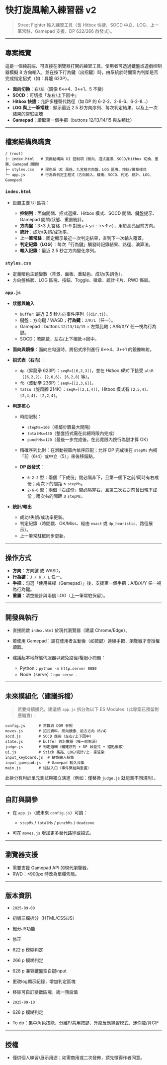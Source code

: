 # 快打旋風輸入練習器 v2

> Street Fighter 輸入練習工具（含 Hitbox 快捷、SOCD 中立、LOG、上一筆常駐、Gamepad 支援、DP 622/266 啟發式）。

---

## 專案概覽

這是一個純前端、可直接在瀏覽器打開的練習工具。使用者可透過鍵盤或遊戲控制器模擬 8 方向輸入，並在按下行為鍵（出招鍵）時，由系統於時間窗內判斷是否完成指定招式（如：昇龍 623P）。

* **面向切換**：右/左（鏡像 6↔4、3↔1、5 不變）
* **SOCD**：可切換「左右/上下回中」
* **Hitbox 快捷**：允許多種替代路徑（如 DP 的 6-2-2、2-6-6、6-2-8…）
* **LOG 與上一筆常駐**：顯示最近 2.5 秒方向序列、每次判定結果、以及上一次結果的常駐區塊
* **Gamepad**：讀取第一個手把（buttons 12/13/14/15 與左類比）

---

## 檔案結構與職責

```
/ (root)
├─ index.html   # 頁面結構與 UI 控制項（面向、招式選擇、SOCD/Hitbox 切換、重置、Gamepad 開關）
├─ styles.css   # 深色系 UI 風格、九宮格方向盤、LOG 區塊、按鈕/徽章樣式
└─ app.js       # 行為與判定主程式（方向輸入、緩衝、SOCD、判定、統計、LOG、Gamepad）
```

### `index.html`

* 設置主要 UI 區塊：

  * **控制列**：面向開關、招式選擇、Hitbox 模式、SOCD 開關、鍵盤提示、Gamepad 開關/狀態、重置統計。
  * **方向盤**：3×3 九宮格（1\~9 對應↙↓↘←·→↖↑↗），用於高亮目前方向。
  * **統計**：成功/失誤/成功率。
  * **上一筆常駐**：固定顯示最近一次判定結果，直到下一次輸入覆蓋。
  * **判定紀錄（LOG）**：每次「行為鍵」觸發時記錄結果、路徑、演算法。
  * **輸入記錄**：最近 2.5 秒之方向變化序列。

### `styles.css`

* 定義暗色主題變數（背景、面板、重點色、成功/失誤色）。
* 方向盤格狀、LOG 區塊、按鈕、Toggle、徽章、統計卡片、RWD 佈局。

### `app.js`

* **狀態與輸入**

  * `buffer`: 最近 2.5 秒方向事件序列（`{dir,t}`）。
  * 鍵盤：方向鍵 / WASD；**行為鍵**：`J/K/L`（任一）。
  * Gamepad：buttons `12/13/14/15` + 左類比軸；A/B/X/Y 任一視為行為鍵。
  * SOCD：若開啟，左右/上下相抵→回中。
* **面向與鏡像**：面向左勾選時，將招式序列進行 6↔4、3↔1 的鏡像映射。
* **招式表（右向）**：

  * `dp`（昇龍拳 623P）：`seqR=[[6,2,3]]`，並在 *Hitbox 模式* 下接受 `altR`（`[6,2,2]`、`[2,6,6]`、`[6,2,8]` 等）。
  * `fb`（波動拳 236P）：`seqR=[[2,3,6]]`。
  * `tatsu`（旋風腳 214K）：`seqR=[[2,1,4]]`，Hitbox 模式有 `[2,5,4]`、`[2,4,4]`、`[2,2,4]`。
* **判定核心**

  * 時間限制：

    * `stepMs=160`（相鄰步驟最大間隔）
    * `totalMs=430`（整套招式需在此總時限內完成）
    * `punchMs=120`（最後一步完成後，在此寬限內按行為鍵才算 OK）
  * 精確序列比對：在滑動視窗內依序匹配；允許 DP 完成後在 `stepMs` 內補「前（6/4）或中立（5）」來後移錨點。
  * **DP 啟發式**：

    * `6-2-2` 型：兩個「下成份」間必隔非下，且第一個下之前/同時有右成份；兩次下的間距 ≤ `stepMs`。
    * `2-6-6` 型：兩個「右成份」間必隔非右，且第二次右之前曾出現下成份；兩次右的間距 ≤ `stepMs`。
* **統計/輸出**

  * 成功/失誤/成功率更新。
  * 判定紀錄（時間戳、OK/Miss、經由 `exact` 或 `dp_heuristic`、路徑展示）。
  * 上一筆常駐框同步更新。

---

## 操作方式

* **方向**：方向鍵 或 WASD。
* **行為鍵**：`J / K / L` 任一。
* **手把**：勾選「使用搖桿（Gamepad）」後，支援第一個手把；A/B/X/Y 任一視為行為鍵。
* **重置**：清空統計與兩個 LOG（上一筆常駐保留）。

---

## 開發與執行

* 直接開啟 `index.html` 於現代瀏覽器（建議 Chrome/Edge）。
* 若使用 Gamepad：請在使用者互動後（如按鍵）連線手把，瀏覽器才會授權讀取。
* 建議起本地靜態伺服器以避免路徑/權限小問題：

  * Python：`python -m http.server 8080`
  * Node（serve）：`npx serve .`

---

## 未來模組化（建議拆檔）

> 若要持續擴充，建議將 `app.js` 拆分為以下 ES Modules（此專案已預留對應職責）：

```
config.js      # 常數與 DOM 參照
moves.js       # 招式資料、面向鏡像、前方方向（6/4）
socd.js        # SOCD 應用（左右/上下回中）
state.js       # buffer 與計數器（唯一狀態源）
judge.js       # 判定邏輯（精確序列 + DP 啟發式 + 錨點後移）
ui.js          # Stick 高亮、LOG/統計/上一筆渲染
input_keyboard.js  # 鍵盤輸入採集
input_gamepad.js   # Gamepad 輸入採集
main.js        # 組裝入口（事件繫結與重置）
```

此拆分有利於單元測試與獨立演進（例如：僅替換 `judge.js` 就能測不同規則）。

---

## 自訂與調參

* 在 `app.js`（或未來 `config.js`）可調：

  * `stepMs` / `totalMs` / `punchMs` / `deadzone`
* 可在 `moves.js` 增加更多替代路徑或招式。

---

## 瀏覽器支援

* 需要支援 Gamepad API 的現代瀏覽器。
* RWD：≤900px 時改為單欄佈局。

---

## 版本資訊

* `2025-09-09` 
* 初版三檔拆分（HTML/CSS/JS）
* 細分JS功能
* 修正
* 622 p 模糊判定
* 266 p 模糊判定
* 628 p 兼容鍵盤空白鍵input
* 更改log顯示紀錄，增加判定區塊
* 移除可自訂變數區塊，統一預設值 

* `2025-09-10`
* 628 p 模糊判定 

* To do：集中角色技能、分離P/共用按鍵、升龍反應練習模式、迷你龍/肯GIF


---

## 授權

* 僅供個人練習/展示用途；如需商用或二次發佈，請先徵得作者同意。
